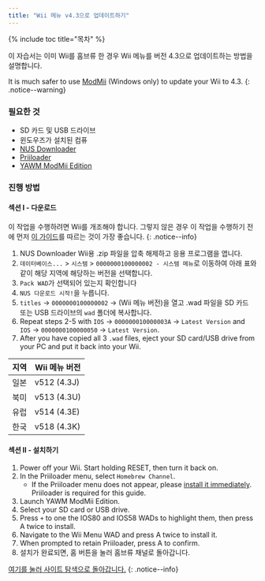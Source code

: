 ```yaml
---
title: "Wii 메뉴 v4.3으로 업데이트하기"
---
```


{% include toc title="목차" %}

이 자습서는 이미 Wii를 홈브류 한 경우 Wii 메뉴를 버전 4.3으로 업데이트하는 방법을 설명합니다.

It is much safer to use [ModMii](modmii) (Windows only) to update your Wii to 4.3.
{: .notice--warning}

### 필요한 것

* SD 카드 및 USB 드라이브
* 윈도우즈가 설치된 컴퓨
* [NUS Downloader](https://github.com/WiiDatabase/nusdownloader/releases/latest)
* [Priiloader](priiloader)
* [YAWM ModMii Edition](https://oscwii.org/library/app/yawmme)

### 진행 방법

#### 섹션 I - 다운로드

이 작업을 수행하려면 Wii를 개조해야 합니다. 그렇지 않은 경우 이 작업을 수행하기 전에 먼저 [이 가이드](get-started)를 따르는 것이 가장 좋습니다.
{: .notice--info}

1. NUS Downloader Wii용 .zip 파일을 압축 해제하고 응용 프로그램을 엽니다.
1. `데이터베이스...` > `시스템` > `0000000100000002 - 시스템 메뉴`로 이동하여 아래 표와 같이 해당 지역에 해당하는 버전을 선택합니다.
1. `Pack WAD`가 선택되어 있는지 확인합니다
1. `NUS 다운로드 시작!`을 누릅니다.
1. `titles` -> `0000000100000002` -> (Wii 메뉴 버전)을 열고 .wad 파일을 SD 카드 또는 USB 드라이브의 `wad` 폴더에 복사합니다.
1. Repeat steps 2-5 with `IOS` -> `000000010000003A` -> `Latest Version` and `IOS` -> `0000000100000050` -> `Latest Version`.
1. After you have copied all 3 `.wad` files, eject your SD card/USB drive from your PC and put it back into your Wii.

| 지역 | Wii 메뉴 버전   |
| -- | ----------- |
| 일본 | v512 (4.3J) |
| 북미 | v513 (4.3U) |
| 유럽 | v514 (4.3E) |
| 한국 | v518 (4.3K) |

#### 섹션 II - 설치하기

1. Power off your Wii. Start holding RESET, then turn it back on.
1. In the Priiloader menu, select `Homebrew Channel`.
    * If the Priiloader menu does not appear, please [install it immediately](priiloader). Priiloader is required for this guide.
1. Launch YAWM ModMii Edition.
1. Select your SD card or USB drive.
1. Press `+` to one the IOS80 and IOS58 WADs to highlight them, then press A twice to install.
1. Navigate to the Wii Menu WAD and press A twice to install it.
1. When prompted to retain Priiloader, press A to confirm.
1. 설치가 완료되면, 홈 버튼을 눌러 홈브류 채널로 돌아갑니다.

[여기를 눌러 사이트 탐색으로 돌아갑니다.](site-navigation)
{: .notice--info}
